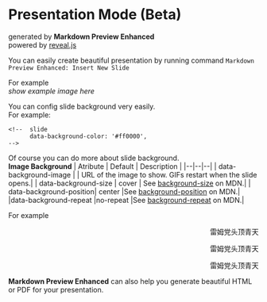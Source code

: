 <!-- slide -->
# Presentation Mode (Beta)
generated by **Markdown Preview Enhanced**  
powered by [reveal.js](https://github.com/hakimel/reveal.js)
<!-- slide -->
You can easily create beautiful presentation by running command   `Markdown Preview Enhanced: Insert New Slide`

<!-- slide -->
For example  
*show example image here*

<!-- slide -->
You can config slide background very easily.   
For example:
```
<!--  slide
      data-background-color: '#ff0000',
-->
```

<!-- slide -->
Of course you can do more about slide background.  
**Image Background**
| Atribute | Default | Description |
|--|--|--|
| data-background-image	 |  | URL of the image to show. GIFs restart when the slide opens.|
| data-background-size	| cover | See [background-size](https://developer.mozilla.org/docs/Web/CSS/background-size) on MDN.|
| data-background-position| center |See [background-position](https://developer.mozilla.org/docs/Web/CSS/background-position) on MDN.|
|data-background-repeat	|no-repeat	|See [background-repeat](https://developer.mozilla.org/docs/Web/CSS/background-repeat) on MDN.|  

<!-- slide -->
For example  


<!-- slide data-background-image:"http://newwallpaperhd.com/wp-content/uploads/2016/06/beautiful-Anime-Rem-Re-Zero-Kara-Hajimeru-Isekai-Seikatsu-wallpaper.jpg"
-->
<p align="right">雷姆党头顶青天</p>
<p align="right">雷姆党头顶青天</p>
<p align="right">雷姆党头顶青天</p>

<!-- slide -->
**Markdown Preview Enhanced** can also help you generate beautiful HTML or PDF for your presentation.  
